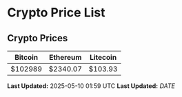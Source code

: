 # Crypto Price List

## Crypto Prices
| Bitcoin | Ethereum | Litecoin |
| ------- | -------- | -------- |
| $102989 | $2340.07 | $103.93 |
**Last Updated:** 2025-05-10 01:59 UTC
**Last Updated:** $DATE$
